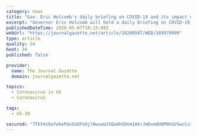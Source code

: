 ```yaml
---
category: news
title: "Gov. Eric Holcomb's daily briefing on COVID-19 and its impact on Indiana"
excerpt: "Governor Eric Holcomb will hold a daily briefing on COVID-19 and its impact on Indiana. The briefing is scheduled to begin at 2:30 p.m. this afternoon."
publishedDateTime: 2020-05-07T18:15:00Z
webUrl: "https://journalgazette.net/article/20200507/WEB/305079999"
type: article
quality: 34
heat: 34
published: false

provider:
  name: The Journal Gazette
  domain: journalgazette.net

topics:
  - Coronavirus in US
  - Coronavirus

tags:
  - US-IN

secured: "7TkY4iOofokePUxSUUPa9jlNwuaUJSQoAh5OnmIAkrJmDxmdU0PNtGVSwcCv33pGlz21Yj4r/xMr2FLcaGoFwjj+CKANxIWdiKk2rVoD/BsYQwdhCqJq+cQVyLFKDCaU9+nWt0t9E1vpU9OUCroPjSRWQ7v0hIwLwCC21+jwRAgeg5qatmQkKTpqvcyobAFVYxfb4mptdE6IMB7z0jdGUtoNCiHCKWSkOYmPARr+bnqNrryqE08S5J84wujAJ7hEXNw0MYpUveMy0Q7kZ7BPtlYl0sPSrXlTINzFbzL3l2rN8AfLv5B8wqRBzbfsYciPFMgFodFmbKEeipJ0tzpUY1+apC9LR58vTqY8RCZwaBtZaaYVulP7bhF5KdvnjX9z4XKgZtHXcE/N+qipwoA+fHqL2ZW6mJgDikGL6R7kuwPLYJqHlaScJXXCEcNqme7+Pv7XTZEssXQ6c+GwTAZIVsS16/KogLZwxhI+jJqNl30=;tTGaRiDCK5pmz9dYX8KKaQ=="
---
```


